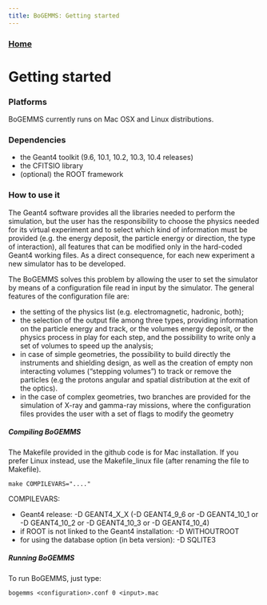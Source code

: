 ```yaml
---
title: BoGEMMS: Getting started
---
```


### [Home](README.md)

Getting started
=====

### Platforms

BoGEMMS currently runs on Mac OSX and Linux distributions.

### Dependencies

* the Geant4 toolkit (9.6, 10.1, 10.2, 10.3, 10.4 releases)
* the CFITSIO library
* (optional) the ROOT framework

### How to use it

The Geant4 software provides all the libraries needed to perform the simulation, but the user has the
responsibility to choose the physics needed for its virtual experiment and to select which kind of information 
must be provided (e.g. the energy deposit, the particle energy or direction, the type of interaction), all 
features that can be modified only in the hard-coded Geant4 working files. As a direct consequence, for each new 
experiment a new simulator has to be developed.

The BoGEMMS solves this problem by allowing the user to set the simulator by means of a configuration file read 
in input by the simulator. The general features of the configuration file are:
* the setting of the physics list (e.g. electromagnetic, hadronic, both);
* the selection of the output file among three types, providing information on the particle energy and track, or 
the volumes energy deposit, or the physics process in play for each step, and the possibility to write only a set 
of volumes to speed up the analysis;
* in case of simple geometries, the possibility to build directly the instruments and shielding design, as well 
as the creation of empty non interacting volumes (“stepping volumes”) to track or remove the particles (e.g the 
protons angular and spatial distribution at the exit of the optics).
* in the case of complex geometries, two branches are provided for the simulation of X-ray and gamma-ray
missions, where the configuration files provides the user with a set of flags to modify the geometry

##### Compiling BoGEMMS
The Makefile provided in the github code is for Mac installation. If you prefer Linux instead, use the Makefile_linux file (after renaming the file to Makefile).
```shell
make COMPILEVARS="...."
```
COMPILEVARS:
* Geant4 release: -D GEANT4_X_X (-D GEANT4_9_6 or -D GEANT4_10_1 or -D GEANT4_10_2 or -D GEANT4_10_3 or -D GEANT4_10_4)
* if ROOT is not linked to the Geant4 installation: -D WITHOUTROOT
* for using the database option (in beta version): -D SQLITE3

##### Running BoGEMMS
To run BoGEMMS, just type:
```shell
bogemms <configuration>.conf 0 <input>.mac
```
